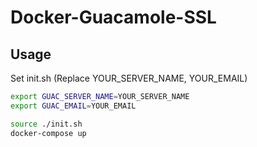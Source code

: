# Docker-Guacamole-SSL
## Usage
Set init.sh (Replace YOUR_SERVER_NAME, YOUR_EMAIL)
```bash
export GUAC_SERVER_NAME=YOUR_SERVER_NAME
export GUAC_EMAIL=YOUR_EMAIL
```

```bash
source ./init.sh
docker-compose up
```
